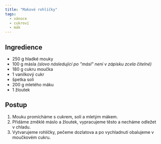 ```yaml
---
title: "Makové rohlíčky"
tags:
  - vánoce
  - cukroví
  - mák
---
```


## Ingredience
- 250 g hladké mouky
- 100 g másla *(slovo následující po "másl" není v zápisku zcela čitelné)*
- 180 g cukru moučka
- 1 vanilkový cukr
- špetka soli
- 200 g mletého máku
- 1 žloutek

## Postup
1. Mouku promícháme s cukrem, solí a mletým mákem.
2. Přidáme změklé máslo a žloutek, vypracujeme těsto a necháme odležet v chladu.
3. Vytvarujeme rohlíčky, pečeme dozlatova a po vychladnutí obalujeme v moučkovém cukru.
<!--stackedit_data:
eyJoaXN0b3J5IjpbLTk3MjgxOTk5NF19
-->